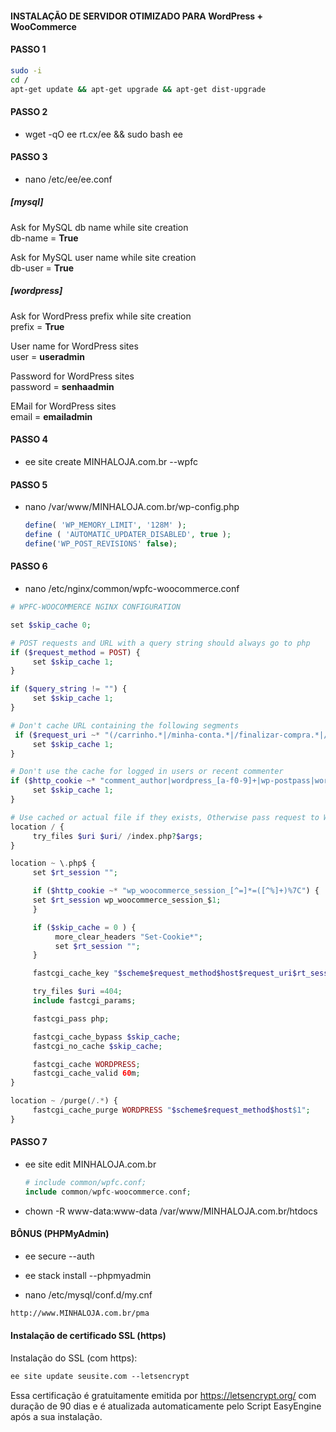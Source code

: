 #### INSTALAÇÃO DE SERVIDOR OTIMIZADO PARA WordPress + WooCommerce


#### PASSO 1
``` sh
sudo -i
cd /
apt-get update && apt-get upgrade && apt-get dist-upgrade
```


#### PASSO 2

- wget -qO ee rt.cx/ee && sudo bash ee


#### PASSO 3

- nano /etc/ee/ee.conf

##### [mysql]

Ask for MySQL db name while site creation <br>
db-name = **True**

Ask for MySQL user name while site creation <br>
db-user =  **True**

##### [wordpress]

Ask for WordPress prefix while site creation <br>
prefix = **True**

User name for WordPress sites <br>
user = **useradmin**

Password for WordPress sites <br>
password = **senhaadmin**

EMail for WordPress sites <br>
email = **emailadmin**


#### PASSO 4

- ee site create MINHALOJA.com.br --wpfc


#### PASSO 5

- nano /var/www/MINHALOJA.com.br/wp-config.php

  ``` php
  define( 'WP_MEMORY_LIMIT', '128M' );
  define ( 'AUTOMATIC_UPDATER_DISABLED', true );
  define('WP_POST_REVISIONS' false);
  ```

#### PASSO 6

- nano /etc/nginx/common/wpfc-woocommerce.conf

``` php
# WPFC-WOOCOMMERCE NGINX CONFIGURATION

set $skip_cache 0;

# POST requests and URL with a query string should always go to php
if ($request_method = POST) {
     set $skip_cache 1;
}

if ($query_string != "") {
     set $skip_cache 1;
}

# Don't cache URL containing the following segments
 if ($request_uri ~* "(/carrinho.*|/minha-conta.*|/finalizar-compra.*|/addons.*|/wp-admin/|/xmlrpc.php|wp-.*.php|/feed/|index.php|sitemap(_index)?.xml|[a-z0-9_-]+-sitemap([0-9]+)?.xml)") {
     set $skip_cache 1;
}

# Don't use the cache for logged in users or recent commenter
if ($http_cookie ~* "comment_author|wordpress_[a-f0-9]+|wp-postpass|wordpress_no_cache|wordpress_logged_in") {
     set $skip_cache 1;
}

# Use cached or actual file if they exists, Otherwise pass request to WordPress
location / {
     try_files $uri $uri/ /index.php?$args;
}

location ~ \.php$ {
     set $rt_session "";

     if ($http_cookie ~* "wp_woocommerce_session_[^=]*=([^%]+)%7C") {
     set $rt_session wp_woocommerce_session_$1;
     }

     if ($skip_cache = 0 ) {
          more_clear_headers "Set-Cookie*";
          set $rt_session "";
     }

     fastcgi_cache_key "$scheme$request_method$host$request_uri$rt_session";

     try_files $uri =404;
     include fastcgi_params;

     fastcgi_pass php;

     fastcgi_cache_bypass $skip_cache;
     fastcgi_no_cache $skip_cache;

     fastcgi_cache WORDPRESS;
     fastcgi_cache_valid 60m;
}

location ~ /purge(/.*) {
     fastcgi_cache_purge WORDPRESS "$scheme$request_method$host$1";
}
```


#### PASSO 7

- ee site edit MINHALOJA.com.br

  ``` php
  # include common/wpfc.conf; 
  include common/wpfc-woocommerce.conf;
  ```

- chown -R www-data:www-data /var/www/MINHALOJA.com.br/htdocs


#### BÔNUS (PHPMyAdmin)

- ee secure --auth

- ee stack install --phpmyadmin

- nano /etc/mysql/conf.d/my.cnf

``` html
http://www.MINHALOJA.com.br/pma
```

#### Instalação de certificado SSL (https) 

Instalação do SSL (com https):

``` html
ee site update seusite.com --letsencrypt
```

Essa certificação é gratuitamente emitida por https://letsencrypt.org/ com duração de 90 dias e é atualizada automaticamente pelo Script EasyEngine após a sua instalação.


